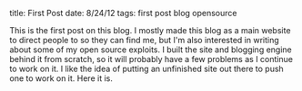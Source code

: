 title: First Post
date: 8/24/12
tags: first post blog opensource

This is the first post on this blog.<blurb> I mostly made this blog as a main website to direct people to so they can find me, but I'm also interested in writing about some of my open source exploits. I built the site and blogging engine behind it from scratch, so it will probably have a few problems as I continue to work on it. I like the idea of putting an unfinished site out there to push one to work on it. Here it is.